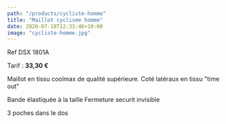 ```yaml
---
path: "/products/cycliste-homme"
title: "Maillot cyclisme homme"
date: 2020-07-18T12:33:46+10:00
image: "cycliste-homme.jpg"
---
```


Ref DSX 1801A 

Tarif : **33,30 €**

Maillot en tissu coolmax de qualité supérieure. Coté latéraux en tissu "time out"

Bande élastiquée à la taille
Fermeture securit invisible

3 poches dans le dos